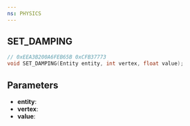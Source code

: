```yaml
---
ns: PHYSICS
---
```

## SET_DAMPING

```c
// 0xEEA3B200A6FEB65B 0xCFB37773
void SET_DAMPING(Entity entity, int vertex, float value);
```


## Parameters
* **entity**:
* **vertex**: 
* **value**: 

